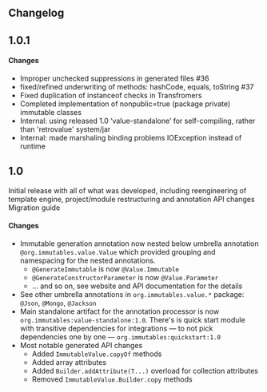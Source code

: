 Changelog
---------

## 1.0.1

#### Changes
+ Improper unchecked suppressions in generated files #36
+ fixed/refined underwriting of methods: hashCode, equals, toString #37
+ Fixed duplication of instanceof checks in Transfromers
+ Completed implementation of nonpublic=true (package private) immutable classes
+ Internal: using released 1.0 ‘value-standalone’ for self-compiling, rather than 'retrovalue' system/jar
+ Internal: made marshaling binding problems IOException instead of runtime

## 1.0
Initial release with all of what was developed, including reengineering of template engine, project/module restructuring and annotation API changes
Migration guide

#### Changes
* Immutable generation annotation now nested below umbrella annotation `@org.immutables.value.Value` which provided grouping and namespacing for the nested annotations.
  - `@GenerateImmutable` is now `@Value.Immutable`
  - `@GenerateConstructorParameter` is now `@Value.Parameter`
  - ... and so on, see website and API documentation for the details
* See other umbrella annotations in `org.immutables.value.*` package: `@Json`, `@Mongo`, `@Jackson`
* Main standalone artifact for the annotation processor is now `org.immutables:value-standalone:1.0`. There's is quick start module with transitive dependencies for integrations — to not pick dependencies one by one — `org.immutables:quickstart:1.0`
* Most notable generated API changes
  + Added `ImmutableValue.copyOf` methods
  + Added array attributes
  + Added `Builder.addAttribute(T...)` overload for collection attributes
  + Removed `ImmutableValue.Builder.copy` methods

